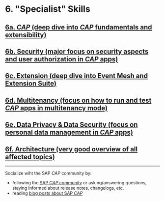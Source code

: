 # 6. "Specialist" Skills

## [6a. *CAP* (deep dive into *CAP* fundamentals and extensibility)](https://github.com/msg-CareerPaths/sap-cap-persona/blob/main/chapters/001-specialist-skills/006a-CAP-Specialist.md)

## [6b. Security (major focus on security aspects and user authorization in *CAP* apps)](https://github.com/msg-CareerPaths/sap-cap-persona/blob/main/chapters/001-specialist-skills/006b-Security-Specialist.md)

## [6c. Extension (deep dive into Event Mesh and Extension Suite)](https://github.com/msg-CareerPaths/sap-cap-persona/blob/main/chapters/001-specialist-skills/006c-Extension-Specialist.md)

## [6d. Multitenancy (focus on how to run and test *CAP* apps in multitenancy mode)](https://github.com/msg-CareerPaths/sap-cap-persona/blob/main/chapters/001-specialist-skills/006d-Multitenancy-Specialist.md)

## [6e. Data Privacy & Data Security (focus on personal data management in *CAP* apps)](https://github.com/msg-CareerPaths/sap-cap-persona/blob/main/chapters/001-specialist-skills/006e-Data-Privacy-%26-Data-Security-Specialist.md)

## [6f. Architecture (very good overview of all affected topics)](https://github.com/msg-CareerPaths/sap-cap-persona/blob/main/chapters/001-specialist-skills/006f-Architecture-Specialist.md)

---

Socialize wiht the SAP *CAP* community by:

- following the [SAP *CAP* community](https://community.sap.com/topics/cloud-application-programming) or asking/answering questions, staying informed about release notes, changelogs, etc.
- reading [blog posts about SAP *CAP*](https://community.sap.com/search/?ct=blog&mt=9f13aee1-834c-4105-8e43-ee442775e5ce&q=cloud%20application%20programming)
